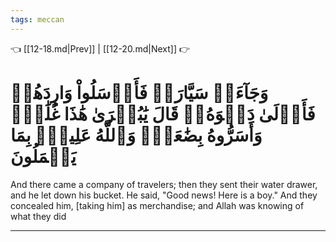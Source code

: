 ```yaml
---
tags: meccan
---
```


👈 [[12-18.md|Prev]] | [[12-20.md|Next]] 👉

# وَجَآءَتۡ سَيَّارَةٞ فَأَرۡسَلُواْ وَارِدَهُمۡ فَأَدۡلَىٰ دَلۡوَهُۥۖ قَالَ يَٰبُشۡرَىٰ هَٰذَا غُلَٰمٞۚ وَأَسَرُّوهُ بِضَٰعَةٗۚ وَٱللَّهُ عَلِيمُۢ بِمَا يَعۡمَلُونَ

And there came a company of travelers; then they sent their water drawer, and he let down his bucket. He said, "Good news! Here is a boy." And they concealed him, [taking him] as merchandise; and Allah was knowing of what they did

---

